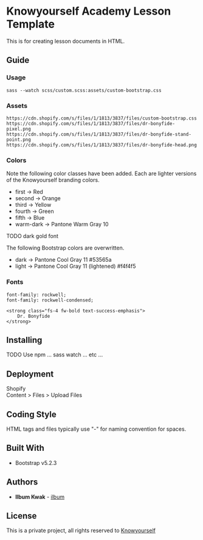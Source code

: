 # Knowyourself Academy Lesson Template

This is for creating lesson documents in HTML.

## Guide

### Usage

```
sass --watch scss/custom.scss:assets/custom-bootstrap.css
```

### Assets

```
https://cdn.shopify.com/s/files/1/1813/3837/files/custom-bootstrap.css
https://cdn.shopify.com/s/files/1/1813/3837/files/dr-bonyfide-pixel.png
https://cdn.shopify.com/s/files/1/1813/3837/files/dr-bonyfide-stand-point.png
https://cdn.shopify.com/s/files/1/1813/3837/files/dr-bonyfide-head.png

```

### Colors

Note the following color classes have been added. Each are lighter versions of the Knowyourself branding colors.

- first → Red
- second → Orange
- third → Yellow
- fourth → Green
- fifth → Blue
- warm-dark → Pantone Warm Gray 10

TODO dark gold font

The following Bootstrap colors are overwritten.

- dark → Pantone Cool Gray 11 #53565a
- light → Pantone Cool Gray 11 (lightened) #f4f4f5

### Fonts

```
font-family: rockwell;
font-family: rockwell-condensed;

<strong class="fs-4 fw-bold text-success-emphasis">
    Dr. Bonyfide
</strong>
```

## Installing

TODO Use npm ... sass watch ... etc ...

## Deployment

Shopify<br />
Content > Files > Upload Files

## Coding Style

HTML tags and files typically use "-" for naming convention for spaces.

## Built With

- Bootstrap v5.2.3

## Authors

- **Ilbum Kwak** - [ilbum](https://github.com/ilbum)

## License

This is a private project, all rights reserved to [Knowyourself](https://knowyourself.com)

```

```
